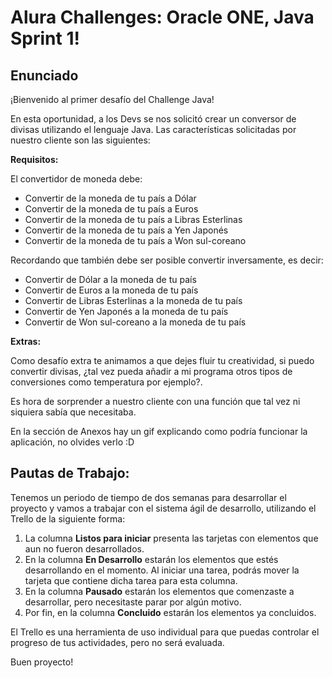 # Alura Challenges: Oracle ONE, Java Sprint 1!

## Enunciado

¡Bienvenido al primer desafío del Challenge Java!

En esta oportunidad, a los Devs se nos solicitó crear un conversor de divisas utilizando el lenguaje Java. Las características solicitadas por nuestro cliente son las siguientes:

**Requisitos:**

El convertidor de moneda debe:

- Convertir de la moneda de tu país a Dólar
- Convertir de la moneda de tu país  a Euros
- Convertir de la moneda de tu país  a Libras Esterlinas
- Convertir de la moneda de tu país  a Yen Japonés
- Convertir de la moneda de tu país  a Won sul-coreano

Recordando que también debe ser posible convertir inversamente, es decir:

- Convertir de Dólar a la moneda de tu país
- Convertir de Euros a la moneda de tu país
- Convertir de Libras Esterlinas a la moneda de tu país
- Convertir de Yen Japonés a la moneda de tu país
- Convertir de Won sul-coreano a la moneda de tu país

**Extras:**

Como desafío extra te animamos a que dejes fluir tu creatividad, si puedo convertir divisas, ¿tal vez pueda añadir a mi programa otros tipos de conversiones como temperatura por ejemplo?.

Es hora de sorprender a nuestro cliente con una función que tal vez ni siquiera sabía que necesitaba.

En la sección de Anexos hay un gif explicando como podría funcionar la aplicación, no olvides verlo :D


## Pautas de Trabajo:

Tenemos un periodo de tiempo de dos semanas para desarrollar el proyecto y vamos a trabajar con el sistema ágil de desarrollo, utilizando el Trello de la siguiente forma:

1. La columna **Listos para iniciar** presenta las tarjetas con elementos que aun no fueron desarrollados.
2. En la columna **En Desarrollo** estarán los elementos que estés desarrollando en el momento. Al iniciar una tarea, podrás mover la tarjeta que contiene dicha tarea para esta columna.
3. En la columna **Pausado** estarán los elementos que comenzaste a desarrollar, pero necesitaste parar por algún motivo.
4. Por fin, en la columna **Concluido** estarán los elementos ya concluidos.

El Trello es una herramienta de uso individual para que puedas controlar el progreso de tus actividades, pero no será evaluada.

Buen proyecto!